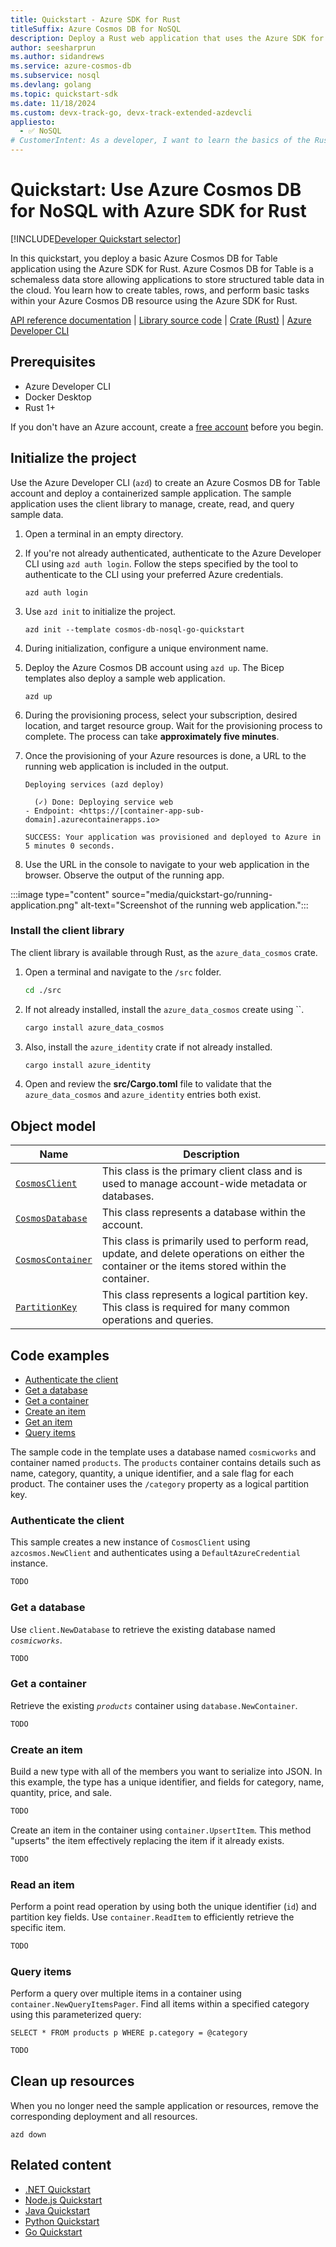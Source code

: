 ```yaml
---
title: Quickstart - Azure SDK for Rust
titleSuffix: Azure Cosmos DB for NoSQL
description: Deploy a Rust web application that uses the Azure SDK for Rust to interact with Azure Cosmos DB for NoSQL data in this quickstart.
author: seesharprun
ms.author: sidandrews
ms.service: azure-cosmos-db
ms.subservice: nosql
ms.devlang: golang
ms.topic: quickstart-sdk
ms.date: 11/18/2024
ms.custom: devx-track-go, devx-track-extended-azdevcli
appliesto:
  - ✅ NoSQL
# CustomerIntent: As a developer, I want to learn the basics of the Rust library so that I can build applications with Azure Cosmos DB for NoSQL.
---
```


# Quickstart: Use Azure Cosmos DB for NoSQL with Azure SDK for Rust

[!INCLUDE[Developer Quickstart selector](includes/quickstart/dev-selector.md)]

In this quickstart, you deploy a basic Azure Cosmos DB for Table application using the Azure SDK for Rust. Azure Cosmos DB for Table is a schemaless data store allowing applications to store structured table data in the cloud. You learn how to create tables, rows, and perform basic tasks within your Azure Cosmos DB resource using the Azure SDK for Rust.

[API reference documentation](https://docs.rs/azure_data_cosmos/latest/azure_data_cosmos/index.html) | [Library source code](https://github.com/Azure/azure-sdk-for-rust/tree/main/sdk/cosmos/azure_data_cosmos#readme) | [Crate (Rust)](https://docs.rs/azure_data_cosmos) | [Azure Developer CLI](/azure/developer/azure-developer-cli/overview)

## Prerequisites

- Azure Developer CLI
- Docker Desktop
- Rust 1+

If you don't have an Azure account, create a [free account](https://azure.microsoft.com/free/?WT.mc_id=A261C142F) before you begin.

## Initialize the project

Use the Azure Developer CLI (`azd`) to create an Azure Cosmos DB for Table account and deploy a containerized sample application. The sample application uses the client library to manage, create, read, and query sample data.

1. Open a terminal in an empty directory.

1. If you're not already authenticated, authenticate to the Azure Developer CLI using `azd auth login`. Follow the steps specified by the tool to authenticate to the CLI using your preferred Azure credentials.

    ```azurecli
    azd auth login
    ```

1. Use `azd init` to initialize the project.

    ```azurecli
    azd init --template cosmos-db-nosql-go-quickstart
    ```

1. During initialization, configure a unique environment name.

1. Deploy the Azure Cosmos DB account using `azd up`. The Bicep templates also deploy a sample web application.

    ```azurecli
    azd up
    ```

1. During the provisioning process, select your subscription, desired location, and target resource group. Wait for the provisioning process to complete. The process can take **approximately five minutes**.

1. Once the provisioning of your Azure resources is done, a URL to the running web application is included in the output.

    ```output
    Deploying services (azd deploy)
    
      (✓) Done: Deploying service web
    - Endpoint: <https://[container-app-sub-domain].azurecontainerapps.io>
    
    SUCCESS: Your application was provisioned and deployed to Azure in 5 minutes 0 seconds.
    ```

1. Use the URL in the console to navigate to your web application in the browser. Observe the output of the running app.

:::image type="content" source="media/quickstart-go/running-application.png" alt-text="Screenshot of the running web application.":::

### Install the client library

The client library is available through Rust, as the `azure_data_cosmos` crate.

1. Open a terminal and navigate to the `/src` folder.

    ```bash
    cd ./src
    ```

1. If not already installed, install the `azure_data_cosmos` create using ``.

    ```bash
    cargo install azure_data_cosmos
    ```

1. Also, install the `azure_identity` crate if not already installed.

    ```bash
    cargo install azure_identity
    ```

1. Open and review the **src/Cargo.toml** file to validate that the `azure_data_cosmos` and `azure_identity` entries both exist.

## Object model

| Name | Description |
| --- | --- |
| [`CosmosClient`](https://pkg.go.dev/github.com/Azure/azure-sdk-for-go/sdk/data/azcosmos#CosmosClient) | This class is the primary client class and is used to manage account-wide metadata or databases. |
| [`CosmosDatabase`](https://pkg.go.dev/github.com/Azure/azure-sdk-for-go/sdk/data/azcosmos#CosmosDatabase) | This class represents a database within the account. |
| [`CosmosContainer`](https://pkg.go.dev/github.com/Azure/azure-sdk-for-go/sdk/data/azcosmos#CosmosContainer) | This class is primarily used to perform read, update, and delete operations on either the container or the items stored within the container. |
| [`PartitionKey`](https://pkg.go.dev/github.com/Azure/azure-sdk-for-go/sdk/data/azcosmos#PartitionKey) | This class represents a logical partition key. This class is required for many common operations and queries. |

## Code examples

- [Authenticate the client](#authenticate-the-client)
- [Get a database](#get-a-database)
- [Get a container](#get-a-container)
- [Create an item](#create-an-item)
- [Get an item](#read-an-item)
- [Query items](#query-items)

The sample code in the template uses a database named `cosmicworks` and container named `products`. The `products` container contains details such as name, category, quantity, a unique identifier, and a sale flag for each product. The container uses the `/category` property as a logical partition key.

### Authenticate the client

This sample creates a new instance of `CosmosClient` using `azcosmos.NewClient` and authenticates using a `DefaultAzureCredential` instance.

```rust
TODO
```

### Get a database

Use `client.NewDatabase` to retrieve the existing database named *`cosmicworks`*.

```rust
TODO
```

### Get a container

Retrieve the existing *`products`* container using `database.NewContainer`.

```rust
TODO
```

### Create an item

Build a new type with all of the members you want to serialize into JSON. In this example, the type has a unique identifier, and fields for category, name, quantity, price, and sale.

```rust
TODO
```

Create an item in the container using `container.UpsertItem`. This method "upserts" the item effectively replacing the item if it already exists.

```rust
TODO
```

### Read an item

Perform a point read operation by using both the unique identifier (`id`) and partition key fields. Use `container.ReadItem` to efficiently retrieve the specific item.

```rust
TODO
```

### Query items

Perform a query over multiple items in a container using `container.NewQueryItemsPager`. Find all items within a specified category using this parameterized query:

```nosql
SELECT * FROM products p WHERE p.category = @category
```

```rust
TODO
```

## Clean up resources

When you no longer need the sample application or resources, remove the corresponding deployment and all resources.

```azurecli
azd down
```

## Related content

- [.NET Quickstart](quickstart-dotnet.md)
- [Node.js Quickstart](quickstart-nodejs.md)
- [Java Quickstart](quickstart-java.md)
- [Python Quickstart](quickstart-python.md)
- [Go Quickstart](quickstart-go.md)
